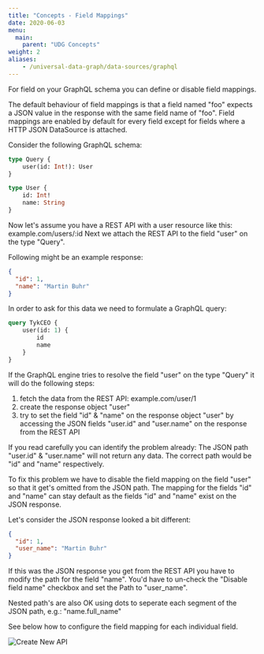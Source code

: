 ```yaml
---
title: "Concepts - Field Mappings"
date: 2020-06-03
menu:
  main:
    parent: "UDG Concepts"
weight: 2
aliases:
    - /universal-data-graph/data-sources/graphql
---
```


For field on your GraphQL schema you can define or disable field mappings.

The default behaviour of field mappings is that a field named "foo" expects a JSON value in the response with the same field name of "foo".
Field mappings are enabled by default for every field except for fields where a HTTP JSON DataSource is attached.

Consider the following GraphQL schema:

```graphql
type Query {
    user(id: Int!): User
}

type User {
    id: Int!
    name: String
}
```

Now let's assume you have a REST API with a user resource like this: example.com/users/:id
Next we attach the REST API to the field "user" on the type "Query".

Following might be an example response:

```json
{
  "id": 1,
  "name": "Martin Buhr"
}
```

In order to ask for this data we need to formulate a GraphQL query:

```graphql
query TykCEO {
    user(id: 1) {
        id
        name
    }
}
```

If the GraphQL engine tries to resolve the field "user" on the type "Query" it will do the following steps:
1. fetch the data from the REST API: example.com/user/1
2. create the response object "user"
3. try to set the field "id" & "name" on the response object "user" by accessing the JSON fields "user.id" and "user.name" on the response from the REST API

If you read carefully you can identify the problem already:
The JSON path "user.id" & "user.name" will not return any data.
The correct path would be "id" and "name" respectively.

To fix this problem we have to disable the field mapping on the field "user" so that it get's omitted from the JSON path.
The mapping for the fields "id" and "name" can stay default as the fields "id" and "name" exist on the JSON response.

Let's consider the JSON response looked a bit different:

````json
{
  "id": 1,
  "user_name": "Martin Buhr"
}
````

If this was the JSON response you get from the REST API you have to modify the path for the field "name".
You'd have to un-check the "Disable field name" checkbox and set the Path to "user_name".

Nested path's are also OK using dots to seperate each segment of the JSON path, e.g.: "name.full_name" 

See below how to configure the field mapping for each individual field.  

![Create New API](/docs/img/dashboard/udg/concepts/field_mappings.png)